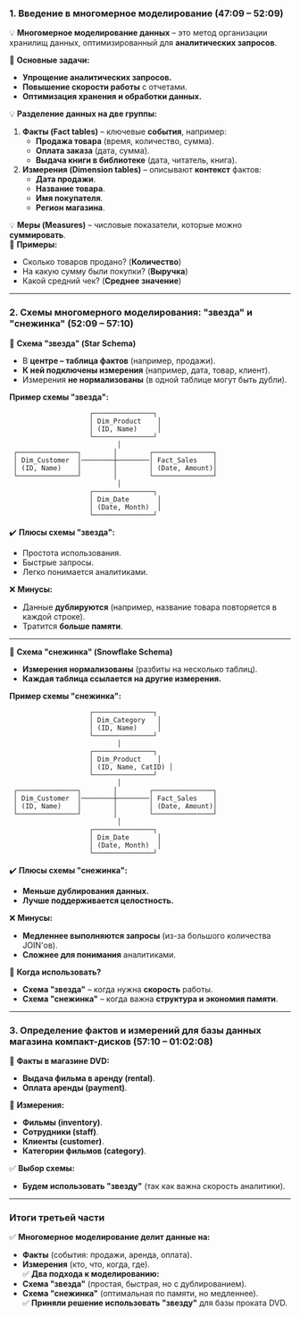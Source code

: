 ### **1. Введение в многомерное моделирование (47:09 – 52:09)**

💡 **Многомерное моделирование данных** – это метод организации хранилищ данных, оптимизированный для **аналитических запросов**.

🔹 **Основные задачи:**

- **Упрощение аналитических запросов.**
- **Повышение скорости работы** с отчетами.
- **Оптимизация хранения и обработки данных.**

💡 **Разделение данных на две группы:**

1. **Факты (Fact tables)** – ключевые **события**, например:
    - **Продажа товара** (время, количество, сумма).
    - **Оплата заказа** (дата, сумма).
    - **Выдача книги в библиотеке** (дата, читатель, книга).
2. **Измерения (Dimension tables)** – описывают **контекст** фактов:
    - **Дата продажи**.
    - **Название товара**.
    - **Имя покупателя**.
    - **Регион магазина**.

💡 **Меры (Measures)** – числовые показатели, которые можно **суммировать**.  
📌 **Примеры:**

- Сколько товаров продано? (**Количество**)
- На какую сумму были покупки? (**Выручка**)
- Какой средний чек? (**Среднее значение**)

---

### **2. Схемы многомерного моделирования: "звезда" и "снежинка" (52:09 – 57:10)**

📌 **Схема "звезда" (Star Schema)**

- В **центре – таблица фактов** (например, продажи).
- **К ней подключены измерения** (например, дата, товар, клиент).
- Измерения **не нормализованы** (в одной таблице могут быть дубли).

**Пример схемы "звезда":**

```
                    ┌───────────────┐
                    │ Dim_Product    │
                    │ (ID, Name)     │
                    └───────────────┘
                           │
 ┌───────────────┐        │        ┌───────────────┐
 │ Dim_Customer  │────────┼────────│ Fact_Sales    │
 │ (ID, Name)    │        │        │ (Date, Amount)│
 └───────────────┘        │        └───────────────┘
                           │
                    ┌───────────────┐
                    │ Dim_Date       │
                    │ (Date, Month)  │
                    └───────────────┘
```

✔️ **Плюсы схемы "звезда":**

- Простота использования.
- Быстрые запросы.
- Легко понимается аналитиками.

❌ **Минусы:**

- Данные **дублируются** (например, название товара повторяется в каждой строке).
- Тратится **больше памяти**.

---

📌 **Схема "снежинка" (Snowflake Schema)**

- **Измерения нормализованы** (разбиты на несколько таблиц).
- **Каждая таблица ссылается на другие измерения.**

**Пример схемы "снежинка":**

```
                    ┌───────────────┐
                    │ Dim_Category   │
                    │ (ID, Name)     │
                    └───────────────┘
                           │
                    ┌───────────────┐
                    │ Dim_Product    │
                    │ (ID, Name, CatID) │
                    └───────────────┘
                           │
 ┌───────────────┐        │        ┌───────────────┐
 │ Dim_Customer  │────────┼────────│ Fact_Sales    │
 │ (ID, Name)    │        │        │ (Date, Amount)│
 └───────────────┘        │        └───────────────┘
                           │
                    ┌───────────────┐
                    │ Dim_Date       │
                    │ (Date, Month)  │
                    └───────────────┘
```

✔️ **Плюсы схемы "снежинка":**

- **Меньше дублирования данных.**
- **Лучше поддерживается целостность.**

❌ **Минусы:**

- **Медленнее выполняются запросы** (из-за большого количества JOIN'ов).
- **Сложнее для понимания** аналитиками.

📌 **Когда использовать?**

- **Схема "звезда"** – когда нужна **скорость** работы.
- **Схема "снежинка"** – когда важна **структура и экономия памяти**.

---

### **3. Определение фактов и измерений для базы данных магазина компакт-дисков (57:10 – 01:02:08)**

📌 **Факты в магазине DVD:**

- **Выдача фильма в аренду (rental)**.
- **Оплата аренды (payment)**.

📌 **Измерения:**

- **Фильмы (inventory)**.
- **Сотрудники (staff)**.
- **Клиенты (customer)**.
- **Категории фильмов (category)**.

✅ **Выбор схемы:**

- **Будем использовать "звезду"** (так как важна скорость аналитики).

---

### **Итоги третьей части**

✅ **Многомерное моделирование делит данные на:**

- **Факты** (события: продажи, аренда, оплата).
- **Измерения** (кто, что, когда, где).  
    ✅ **Два подхода к моделированию:**
- **Схема "звезда"** (простая, быстрая, но с дублированием).
- **Схема "снежинка"** (оптимальная по памяти, но медленнее).  
    ✅ **Приняли решение использовать "звезду"** для базы проката DVD.